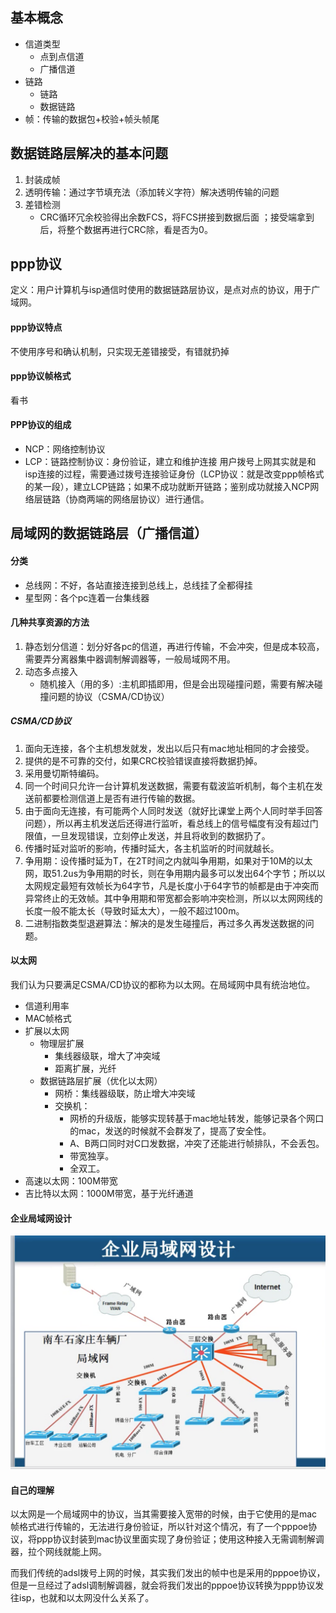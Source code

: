 ## 基本概念
- 信道类型
  - 点到点信道
  - 广播信道
- 链路
  - 链路
  - 数据链路
- 帧：传输的数据包+校验+帧头帧尾

## 数据链路层解决的基本问题
1. 封装成帧
2. 透明传输：通过字节填充法（添加转义字符）解决透明传输的问题
3. 差错检测
   - CRC循环冗余校验得出余数FCS，将FCS拼接到数据后面 ；接受端拿到后，将整个数据再进行CRC除，看是否为0。

## ppp协议
定义：用户计算机与isp通信时使用的数据链路层协议，是点对点的协议，用于广域网。
#### ppp协议特点
不使用序号和确认机制，只实现无差错接受，有错就扔掉
#### ppp协议帧格式
看书
#### PPP协议的组成
- NCP：网络控制协议
- LCP：链路控制协议：身份验证，建立和维护连接
用户拨号上网其实就是和isp连接的过程，需要通过拨号连接验证身份（LCP协议：就是改变ppp帧格式的某一段），建立LCP链路；如果不成功就断开链路；鉴别成功就接入NCP网络层链路（协商两端的网络层协议）进行通信。

## 局域网的数据链路层（广播信道）
#### 分类
- 总线网：不好，各站直接连接到总线上，总线挂了全都得挂
- 星型网：各个pc连着一台集线器

#### 几种共享资源的方法
1. 静态划分信道：划分好各pc的信道，再进行传输，不会冲突，但是成本较高，需要弄分离器集中器调制解调器等，一般局域网不用。
2. 动态多点接入
   - 随机接入（用的多）:主机即插即用，但是会出现碰撞问题，需要有解决碰撞问题的协议（CSMA/CD协议）

##### CSMA/CD协议
1. 面向无连接，各个主机想发就发，发出以后只有mac地址相同的才会接受。
2. 提供的是不可靠的交付，如果CRC校验错误直接将数据扔掉。
3. 采用曼切斯特编码。
4. 同一个时间只允许一台计算机发送数据，需要有载波监听机制，每个主机在发送前都要检测信道上是否有进行传输的数据。
5. 由于面向无连接，有可能两个人同时发送（就好比课堂上两个人同时举手回答问题），所以再主机发送后还得进行监听，看总线上的信号幅度有没有超过门限值，一旦发现错误，立刻停止发送，并且将收到的数据扔了。
6. 传播时延对监听的影响，传播时延大，各主机监听的时间就越长。
7. 争用期：设传播时延为T，在2T时间之内就叫争用期，如果对于10M的以太网，取51.2us为争用期的时长，则在争用期内最多可以发出64个字节；所以以太网规定最短有效帧长为64字节，凡是长度小于64字节的帧都是由于冲突而异常终止的无效帧。其中争用期和带宽都会影响冲突检测，所以以太网网线的长度一般不能太长（导致时延太大），一般不超过100m。
8. 二进制指数类型退避算法：解决的是发生碰撞后，再过多久再发送数据的问题。

#### 以太网
我们认为只要满足CSMA/CD协议的都称为以太网。在局域网中具有统治地位。
- 信道利用率
- MAC帧格式
- 扩展以太网
  - 物理层扩展
    - 集线器级联，增大了冲突域
    - 距离扩展，光纤
  - 数据链路层扩展（优化以太网）
    - 网桥：集线器级联，防止增大冲突域
    - 交换机：
      - 网桥的升级版，能够实现转基于mac地址转发，能够记录各个网口的mac，发送的时候就不会群发了，提高了安全性。
      - A、B两口同时对C口发数据，冲突了还能进行帧排队，不会丢包。
      - 带宽独享。
      - 全双工。
- 高速以太网：100M带宽
- 吉比特以太网：1000M带宽，基于光纤通道

#### 企业局域网设计
![](/截图/截屏2020-03-0717.53.10.png)

#### 自己的理解
以太网是一个局域网中的协议，当其需要接入宽带的时候，由于它使用的是mac帧格式进行传输的，无法进行身份验证，所以针对这个情况，有了一个pppoe协议，将ppp协议封装到mac协议里面实现了身份验证；使用这种接入无需调制解调器，拉个网线就能上网。

而我们传统的adsl拨号上网的时候，其实我们发出的帧中也是采用的pppoe协议，但是一旦经过了adsl调制解调器，就会将我们发出的pppoe协议转换为ppp协议发往isp，也就和以太网没什么关系了。







